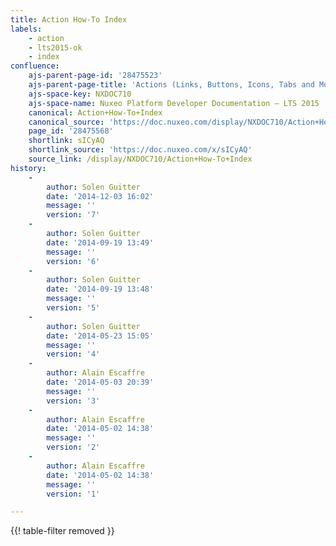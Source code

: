 ```yaml
---
title: Action How-To Index
labels:
    - action
    - lts2015-ok
    - index
confluence:
    ajs-parent-page-id: '28475523'
    ajs-parent-page-title: 'Actions (Links, Buttons, Icons, Tabs and More)'
    ajs-space-key: NXDOC710
    ajs-space-name: Nuxeo Platform Developer Documentation — LTS 2015
    canonical: Action+How-To+Index
    canonical_source: 'https://doc.nuxeo.com/display/NXDOC710/Action+How-To+Index'
    page_id: '28475568'
    shortlink: sICyAQ
    shortlink_source: 'https://doc.nuxeo.com/x/sICyAQ'
    source_link: /display/NXDOC710/Action+How-To+Index
history:
    - 
        author: Solen Guitter
        date: '2014-12-03 16:02'
        message: ''
        version: '7'
    - 
        author: Solen Guitter
        date: '2014-09-19 13:49'
        message: ''
        version: '6'
    - 
        author: Solen Guitter
        date: '2014-09-19 13:48'
        message: ''
        version: '5'
    - 
        author: Solen Guitter
        date: '2014-05-23 15:05'
        message: ''
        version: '4'
    - 
        author: Alain Escaffre
        date: '2014-05-03 20:39'
        message: ''
        version: '3'
    - 
        author: Alain Escaffre
        date: '2014-05-02 14:38'
        message: ''
        version: '2'
    - 
        author: Alain Escaffre
        date: '2014-05-02 14:38'
        message: ''
        version: '1'

---
```

{{! table-filter removed }}

&nbsp;

&nbsp;
